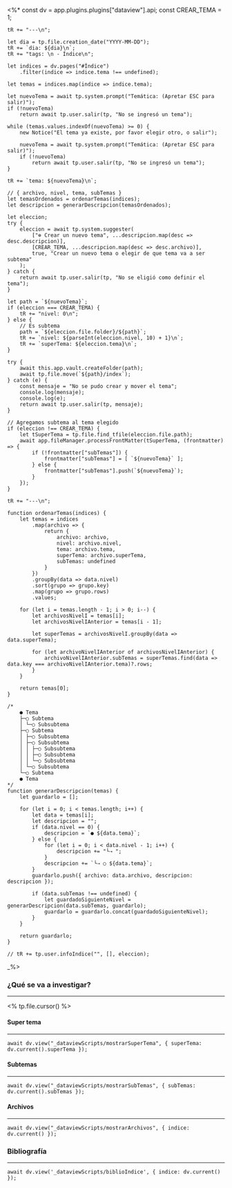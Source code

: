 <%* 
	const dv = app.plugins.plugins["dataview"].api;
	const CREAR_TEMA = 1;

	tR += "---\n"; 

	let dia = tp.file.creation_date("YYYY-MM-DD");
	tR += `dia: ${dia}\n`;
	tR += "tags: \n - Índice\n";

	let indices = dv.pages("#Índice")
		.filter(indice => indice.tema !== undefined);
		
	let temas = indices.map(indice => indice.tema);

	let nuevoTema = await tp.system.prompt("Temática: (Apretar ESC para salir)");
	if (!nuevoTema) 
		return await tp.user.salir(tp, "No se ingresó un tema");

	while (temas.values.indexOf(nuevoTema) >= 0) {
		new Notice("El tema ya existe, por favor elegir otro, o salir");
		
		nuevoTema = await tp.system.prompt("Temática: (Apretar ESC para salir)");
		if (!nuevoTema) 
			return await tp.user.salir(tp, "No se ingresó un tema");
	}

	tR += `tema: ${nuevoTema}\n`;

	// { archivo, nivel, tema, subTemas }
	let temasOrdenados = ordenarTemas(indices);
	let descripcion = generarDescripcion(temasOrdenados);
	
	let eleccion;
	try {
		eleccion = await tp.system.suggester(
			["⊕ Crear un nuevo tema", ...descripcion.map(desc => desc.descripcion)], 
			[CREAR_TEMA, ...descripcion.map(desc => desc.archivo)], 
			true, "Crear un nuevo tema o elegir de que tema va a ser subtema"
		);
	} catch {
		return await tp.user.salir(tp, "No se eligió como definir el tema");
	}		

	let path = `${nuevoTema}`;
	if (eleccion === CREAR_TEMA) {
		tR += "nivel: 0\n";
	} else {
		// Es subtema
		path = `${eleccion.file.folder}/${path}`;
		tR += `nivel: ${parseInt(eleccion.nivel, 10) + 1}\n`;
		tR += `superTema: ${eleccion.tema}\n`;
	}

	try {
		await this.app.vault.createFolder(path);
		await tp.file.move(`${path}/index`);
	} catch (e) {
		const mensaje = "No se pudo crear y mover el tema";
		console.log(mensaje);
		console.log(e);
		return await tp.user.salir(tp, mensaje);
	}

	// Agregamos subtema al tema elegido
	if (eleccion !== CREAR_TEMA) {
		let tSuperTema = tp.file.find_tfile(eleccion.file.path);
		await app.fileManager.processFrontMatter(tSuperTema, (frontmatter) => {
			if (!frontmatter["subTemas"]) {
				frontmatter["subTemas"] = [ `${nuevoTema}` ];
			} else {
				frontmatter["subTemas"].push(`${nuevoTema}`);
			}
		});
	}	

	tR += "---\n";

	function ordenarTemas(indices) {
		let temas = indices
			.map(archivo => {
				return { 
					archivo: archivo, 
					nivel: archivo.nivel, 
					tema: archivo.tema, 
					superTema: archivo.superTema,
					subTemas: undefined
				}
			})
			.groupBy(data => data.nivel)
			.sort(grupo => grupo.key)
			.map(grupo => grupo.rows)
			.values;

		for (let i = temas.length - 1; i > 0; i--) {
			let archivosNivelI = temas[i];
			let archivosNivelIAnterior = temas[i - 1];

			let superTemas = archivosNivelI.groupBy(data => data.superTema);

			for (let archivoNivelIAnterior of archivosNivelIAnterior) {
				archivoNivelIAnterior.subTemas = superTemas.find(data => data.key === archivoNivelIAnterior.tema)?.rows;
			}
		}

		return temas[0];
	}

	/*
		● Tema
		├─○ Subtema
		│ └─○ Subsubtema
		├─○ Subtema
		│ ├─○ Subsubtema
		│ ├─○ Subsubtema
		│ │ ├─○ Subsubtema
		│ │ ├─○ Subsubtema
		│ │ └─○ Subsubtema
		│ └─○ Subsubtema
		└─○ Subtema
		● Tema
	*/
	function generarDescripcion(temas) {
		let guardarlo = [];
		
		for (let i = 0; i < temas.length; i++) {
			let data = temas[i];
			let descripcion = "";
			if (data.nivel == 0) { 
				descripcion = `● ${data.tema}`;
			} else {
				for (let i = 0; i < data.nivel - 1; i++) {
					descripcion += "└⇢ ";
				}
				descripcion += `└⇢ ○ ${data.tema}`;
			}
			guardarlo.push({ archivo: data.archivo, descripcion: descripcion });

			if (data.subTemas !== undefined) {
				let guardadoSiguienteNivel = generarDescripcion(data.subTemas, guardarlo);
				guardarlo = guardarlo.concat(guardadoSiguienteNivel);
			}
		}

		return guardarlo;
	}

	// tR += tp.user.infoIndice("", [], eleccion);
_%>
### ¿Qué se va a investigar?
---
<% tp.file.cursor() %>




#### Super tema
---
```dataviewjs
await dv.view("_dataviewScripts/mostrarSuperTema", { superTema: dv.current().superTema });
```


#### Subtemas
---
```dataviewjs
await dv.view("_dataviewScripts/mostrarSubTemas", { subTemas: dv.current().subTemas });
```

#### Archivos
---
```dataviewjs
await dv.view("_dataviewScripts/mostrarArchivos", { indice: dv.current() });
```


### Bibliografía
---
```dataviewjs
await dv.view('_dataviewScripts/biblioIndice', { indice: dv.current() });
```